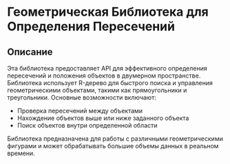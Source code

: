 # Геометрическая Библиотека для Определения Пересечений

## Описание

Эта библиотека предоставляет API для эффективного определения пересечений и положения объектов в двумерном пространстве. Библиотека использует R-дерево для быстрого поиска и управления геометрическими объектами, такими как прямоугольники и треугольники. Основные возможности включают:

- Проверка пересечений между объектами
- Нахождение объектов выше или ниже заданного объекта
- Поиск объектов внутри определенной области

Библиотека предназначена для работы с различными геометрическими фигурами и может обрабатывать большие объемы данных в реальном времени.

